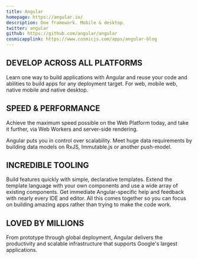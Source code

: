 ```yaml
---
title: Angular
homepage: https://angular.io/
description: One framework. Mobile & desktop.
twitter: angular
github: https://github.com/angular/angular
cosmicapplink: https://www.cosmicjs.com/apps/angular-blog
---
```


## DEVELOP ACROSS ALL PLATFORMS
Learn one way to build applications with Angular and reuse your code and abilities to build apps for any deployment target. For web, mobile web, native mobile and native desktop.

## SPEED & PERFORMANCE
Achieve the maximum speed possible on the Web Platform today, and take it further, via Web Workers and server-side rendering.

Angular puts you in control over scalability. Meet huge data requirements by building data models on RxJS, Immutable.js or another push-model.

## INCREDIBLE TOOLING
Build features quickly with simple, declarative templates. Extend the template language with your own components and use a wide array of existing components. Get immediate Angular-specific help and feedback with nearly every IDE and editor. All this comes together so you can focus on building amazing apps rather than trying to make the code work.

## LOVED BY MILLIONS
From prototype through global deployment, Angular delivers the productivity and scalable infrastructure that supports Google's largest applications.